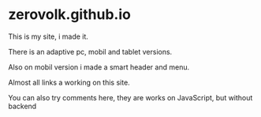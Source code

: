 # zerovolk.github.io
This is my site, i made it.

There is an adaptive pc, mobil and tablet versions.

Also on mobil version i made a smart header and menu.

Almost all links a working on this site.

You can also try comments here, they are works on JavaScript, but without backend
